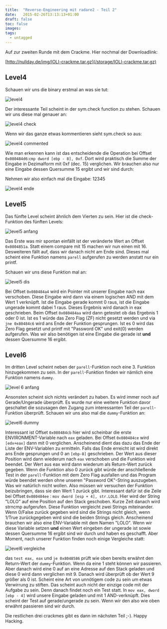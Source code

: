 ```yaml
---
title:  "Reverse-Engineering mit radare2 - Teil 2"
date:   2015-02-26T13:13:13+01:00
draft: false
toc: false
images:
tags:
  - untagged
---
```


Auf zur zweiten Runde mit dem Crackme. Hier nochmal der Downloadlink:

[http://nullday.de/img/IOLI-crackme.tar.gz](/storage/IOLI-crackme.tar.gz)

Level4
------

Schauen wir uns die binary erstmal an was sie tut:

![level4](/img/crackme-level0x41.png)

Der interessante Teil scheint in der sym.check function zu stehen. Schauen wir
uns diese mal genauer an:

![level4 check](/img/crackme-level0x42.png)

Wenn wir das ganze etwas kommentieren sieht sym.check so aus:

![level4 commented](/img/crackme-level0x43.png)

Wie man erkennen kann ist das entscheidende die Operation bei Offset
`0x080484d6`:`cmp dword [ebp - 8], 0xf`. Dort wird praktisch die Summe der
Eingabe in Dezimalform mit 0xf (dec. 15) verglichen. Wir brauchen also nur eine
Eingabe dessen Quersumme 15 ergibt und wir sind durch:

Nehmen wir also einfach mal die Eingabe: 12345

![level4 ende](/img/crackme-level0x44.png)


Level5
------

Das fünfte Level scheint ähnlich dem Vierten zu sein. Hier ist die
check-Funktion des fünften Levels:

![level5 anfang](/img/crackme-level0x51.png)

Das Erste was mir spontan einfällt ist der veränderte Wert an Offset
`0x0804851a`. Statt einem compare mit 15 machen wir nun einen mit 16.
Desweiteren fällt auf, dass wir danach nicht am Ende sind. Dieses mal scheint
eine Funktion namens `parell` aufgerufen zu werden anstatt nur ein printf.

Schauen wir uns diese Funktion mal an:

![level5 dis](/img/crackme-level0x52.png)

Bei Offset `0x080484a4` wird ein Pointer mit unserer Eingabe nach eax
verschoben. Diese Eingabe wird dann via einem logischen AND mit dem Wert 1
verknüpft. Ist die Eingabe gerade kommt 0 raus, ist die Eingabe ungerade kommt
dabei 1 raus. Dieses Ergebnis wird danach in eax geschrieben. Beim Offset
`0x080484aa` wird dann getestet ob das Ergebnis 1 oder 0 ist. Ist es 1 würde das
Zero Flag (ZF) nicht gesetzt werden und via `jne 0x80484c6` wird ans Ende der
Funktion gesprungen. Ist es 0 wird das Zero Flag gesetzt und printf mit
"Password OK" und exit(0) werden aufgerufen. Was wir also benötigen ist eine
Eingabe die gerade ist **und** dessen Quersumme 16 ergibt. 

Level6
------

Im dritten Level scheint neben der `parell`-Funktion noch eine 3. Funktion
hinzugekommen zu sein. In der `parell`-Funktion finden wir nämlich eine Funktion
namens `dummy`.

![level 6 anfang](/img/crackme-level0x61.png)

Ansonsten scheint sich nichts verändert zu haben. Es wird immer noch auf
Gerade/Ungerade überprüft. Es wurde nur eine weitere Funktion davor geschaltet
die sozusagen den Zugang zum interessanten Teil der `parell`-Funktion überprüft.
Schauen wir uns also mal die `dummy`-Funktion an:

![level6 dummy](/img/crackme-level0x62.png)

Interessant ist Offset `0x080484cb` hier wird scheinbar die erste
ENVIRONMENT-Variable nach `eax` geladen. Bei Offset `0x080484ce` wird `[edx+eax]`
dann mit 0 verglichen. Anscheinend dient das dazu das Ende der Liste der
ENV-Variablen zu ermitteln. Falls das Ende erreicht ist wird direkt ans Ende
gesprungen und 0 an `[ebp-8]` geschrieben. Der Wert aus dieser Position wird
dann wiederum nach `eax` verschoben und die Funktion wird beendet. Der Wert aus
eax wird dann wiederum als Return-Wert zurück gegeben. Wenn die Funktion also 0
zurück gibt würde der anschließende Test in der `parell`-Funktion mit dem Zero
Flag ausfallen und das Program würde beendet werden ohne unseren "Password
OK"-String auszugeben. Was wir natürlich nicht wollen. Also müssen wir versuchen
der Funktion beizubringen, dass sie den Wert 1 zurück gibt. Interessant dafür
ist die Zeile bei Offset `0x080484ee` : `mov dword [esp + 4], str.LOLO`. Hier
wird der String "LOLO" auf eine Position auf den Stack geschoben. Kurze Zeit
danach wird strncmp aufgerufen. Diese Funktion vergleicht zwei Strings
miteinander. Wenn 0/False zurück gegeben wird sind die Strings nicht gleich,
wenn 1/True zurückgegeben wird sind die beiden Strings gleich. Anscheinend
brauchen wir also eine ENV-Variable mit dem Namen "LOLO". Wenn wir diese
Variable setzen **und** einen Wert eingeben der ungerade ist sowie dessen
Quersumme 16 ergibt sind wir durch und haben es geschafft. Aber Moment, nach
unserer Funktion finden noch einige Vergleiche statt:

![level6 vergleiche](/img/crackme-level0x63.png)

das `test eax, eax` und `je 0x8048586` prüft wie oben bereits erwähnt den
Return-Wert der `dummy`-Funktion. Wenn da eine 1 steht können wir passieren.
Aber danach wird eine 0 auf an eine Adresse auf den Stack geladen und diese 0
wird dann verglichen mit 9. Danach wird überprüft ob der Wert 9 größer als 0
ist. Scheint eine Art von unnötigem code zu sein um etwas Verwirrung zu stiften.
Das scheint auch nicht der einzige code mit der Aufgabe zu sein. Denn danach
findet noch ein Test statt. In `mov eax, dword [ebp - 4]` wird unsere Eingabe
geladen und mit 1 AND-verknüpft. Dies scheint der Test auf gerade/ungerade zu
sein. Wenn wir den also wie oben erwähnt passieren sind wir durch.


Die restlichen drei crackmes gibt es dann im nächsten Teil ;-). Happy Hacking.
